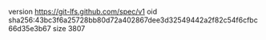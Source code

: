 version https://git-lfs.github.com/spec/v1
oid sha256:43bc3f6a25728bb80d72a402867dee3d32549442a2f82c54f6cfbc66d35e3b67
size 3807
